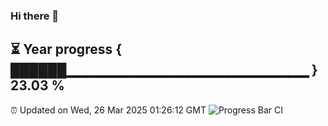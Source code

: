 ### Hi there 👋
⏳ Year progress { ██████▁▁▁▁▁▁▁▁▁▁▁▁▁▁▁▁▁▁▁▁▁▁▁▁ } 23.03 %
---
⏰ Updated on Wed, 26 Mar 2025 01:26:12 GMT
![Progress Bar CI](https://github.com/liununu/liununu/workflows/Progress%20Bar%20CI/badge.svg)
